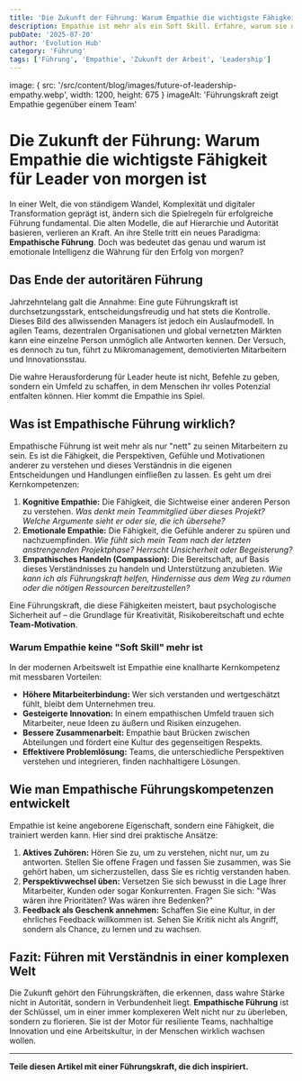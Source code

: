 ```yaml
---
title: 'Die Zukunft der Führung: Warum Empathie die wichtigste Fähigkeit für Leader von morgen ist.'
description: Empathie ist mehr als ein Soft Skill. Erfahre, warum sie die entscheidende Kompetenz für die Führungskräfte der Zukunft ist.
pubDate: '2025-07-20'
author: 'Evolution Hub'
category: 'Führung'
tags: ['Führung', 'Empathie', 'Zukunft der Arbeit', 'Leadership']
---
```


image: { src: '/src/content/blog/images/future-of-leadership-empathy.webp', width: 1200, height: 675 }
imageAlt: 'Führungskraft zeigt Empathie gegenüber einem Team'

# Die Zukunft der Führung: Warum Empathie die wichtigste Fähigkeit für Leader von morgen ist

In einer Welt, die von ständigem Wandel, Komplexität und digitaler Transformation geprägt ist, ändern sich die Spielregeln für erfolgreiche Führung fundamental. Die alten Modelle, die auf Hierarchie und Autorität basieren, verlieren an Kraft. An ihre Stelle tritt ein neues Paradigma: **Empathische Führung**. Doch was bedeutet das genau und warum ist emotionale Intelligenz die Währung für den Erfolg von morgen?

## Das Ende der autoritären Führung

Jahrzehntelang galt die Annahme: Eine gute Führungskraft ist durchsetzungsstark, entscheidungsfreudig und hat stets die Kontrolle. Dieses Bild des allwissenden Managers ist jedoch ein Auslaufmodell. In agilen Teams, dezentralen Organisationen und global vernetzten Märkten kann eine einzelne Person unmöglich alle Antworten kennen. Der Versuch, es dennoch zu tun, führt zu Mikromanagement, demotivierten Mitarbeitern und Innovationsstau.

Die wahre Herausforderung für Leader heute ist nicht, Befehle zu geben, sondern ein Umfeld zu schaffen, in dem Menschen ihr volles Potenzial entfalten können. Hier kommt die Empathie ins Spiel.

## Was ist Empathische Führung wirklich?

Empathische Führung ist weit mehr als nur "nett" zu seinen Mitarbeitern zu sein. Es ist die Fähigkeit, die Perspektiven, Gefühle und Motivationen anderer zu verstehen und dieses Verständnis in die eigenen Entscheidungen und Handlungen einfließen zu lassen. Es geht um drei Kernkompetenzen:

1.  **Kognitive Empathie:** Die Fähigkeit, die Sichtweise einer anderen Person zu verstehen. _Was denkt mein Teammitglied über dieses Projekt? Welche Argumente sieht er oder sie, die ich übersehe?_
2.  **Emotionale Empathie:** Die Fähigkeit, die Gefühle anderer zu spüren und nachzuempfinden. _Wie fühlt sich mein Team nach der letzten anstrengenden Projektphase? Herrscht Unsicherheit oder Begeisterung?_
3.  **Empathisches Handeln (Compassion):** Die Bereitschaft, auf Basis dieses Verständnisses zu handeln und Unterstützung anzubieten. _Wie kann ich als Führungskraft helfen, Hindernisse aus dem Weg zu räumen oder die nötigen Ressourcen bereitzustellen?_

Eine Führungskraft, die diese Fähigkeiten meistert, baut psychologische Sicherheit auf – die Grundlage für Kreativität, Risikobereitschaft und echte **Team-Motivation**.

### Warum Empathie keine "Soft Skill" mehr ist

In der modernen Arbeitswelt ist Empathie eine knallharte Kernkompetenz mit messbaren Vorteilen:

- **Höhere Mitarbeiterbindung:** Wer sich verstanden und wertgeschätzt fühlt, bleibt dem Unternehmen treu.
- **Gesteigerte Innovation:** In einem empathischen Umfeld trauen sich Mitarbeiter, neue Ideen zu äußern und Risiken einzugehen.
- **Bessere Zusammenarbeit:** Empathie baut Brücken zwischen Abteilungen und fördert eine Kultur des gegenseitigen Respekts.
- **Effektivere Problemlösung:** Teams, die unterschiedliche Perspektiven verstehen und integrieren, finden nachhaltigere Lösungen.

## Wie man Empathische Führungskompetenzen entwickelt

Empathie ist keine angeborene Eigenschaft, sondern eine Fähigkeit, die trainiert werden kann. Hier sind drei praktische Ansätze:

1.  **Aktives Zuhören:** Hören Sie zu, um zu verstehen, nicht nur, um zu antworten. Stellen Sie offene Fragen und fassen Sie zusammen, was Sie gehört haben, um sicherzustellen, dass Sie es richtig verstanden haben.
2.  **Perspektivwechsel üben:** Versetzen Sie sich bewusst in die Lage Ihrer Mitarbeiter, Kunden oder sogar Konkurrenten. Fragen Sie sich: "Was wären ihre Prioritäten? Was wären ihre Bedenken?"
3.  **Feedback als Geschenk annehmen:** Schaffen Sie eine Kultur, in der ehrliches Feedback willkommen ist. Sehen Sie Kritik nicht als Angriff, sondern als Chance, zu lernen und zu wachsen.

## Fazit: Führen mit Verständnis in einer komplexen Welt

Die Zukunft gehört den Führungskräften, die erkennen, dass wahre Stärke nicht in Autorität, sondern in Verbundenheit liegt. **Empathische Führung** ist der Schlüssel, um in einer immer komplexeren Welt nicht nur zu überleben, sondern zu florieren. Sie ist der Motor für resiliente Teams, nachhaltige Innovation und eine Arbeitskultur, in der Menschen wirklich wachsen wollen.

---

**Teile diesen Artikel mit einer Führungskraft, die dich inspiriert.**
